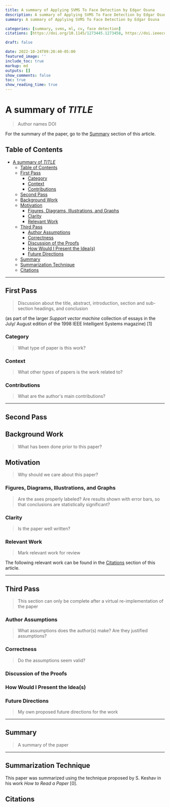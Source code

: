 ```yaml
---
title: A summary of Applying SVMS To Face Detection by Edgar Osuna
description: A summary of Applying SVMS To Face Detection by Edgar Osuna
summary: A summary of Applying SVMS To Face Detection by Edgar Osuna

categories: [summary, svms, ml, cv, face detection]
citations: [https://doi.org/10.1145/1273445.1273458, https://doi.ieeecomputersociety.org/10.1109/5254.708428]

draft: false

date: 2022-10-24T09:20:40-05:00
featured_image: ''
include_toc: true
markup: md
outputs: []
show_comments: false
toc: true
show_reading_time: true
---
```


# A summary of *TITLE*

> Author names DOI

For the summary of the paper, go to the [Summary](#summary) section of this
article.

## Table of Contents

- [A summary of *TITLE*](#a-summary-of-title)
  - [Table of Contents](#table-of-contents)
  - [First Pass](#first-pass)
    - [Category](#category)
    - [Context](#context)
    - [Contributions](#contributions)
  - [Second Pass](#second-pass)
  - [Background Work](#background-work)
  - [Motivation](#motivation)
    - [Figures, Diagrams, Illustrations, and Graphs](#figures-diagrams-illustrations-and-graphs)
    - [Clarity](#clarity)
    - [Relevant Work](#relevant-work)
  - [Third Pass](#third-pass)
    - [Author Assumptions](#author-assumptions)
    - [Correctness](#correctness)
    - [Discussion of the Proofs](#discussion-of-the-proofs)
    - [How Would I Present the Idea(s)](#how-would-i-present-the-ideas)
    - [Future Directions](#future-directions)
  - [Summary](#summary)
  - [Summarization Technique](#summarization-technique)
  - [Citations](#citations)

______________________________________________________________________

## First Pass

> Discussion about the title, abstract, introduction, section and sub-section
> headings, and conclusion

(as part of the larger *Support vector machine* collection of essays in the
July/ August edition of the 1998 IEEE Intelligent Systems magazine) \[1\]

### Category

> What type of paper is this work?

### Context

> What other *types* of papers is the work related to?

### Contributions

> What are the author's main contributions?

______________________________________________________________________

## Second Pass

## Background Work

> What has been done prior to this paper?

## Motivation

> Why should we care about this paper?

### Figures, Diagrams, Illustrations, and Graphs

> Are the axes properly labeled? Are results shown with error bars, so that
> conclusions are statistically significant?

### Clarity

> Is the paper well written?

### Relevant Work

> Mark relevant work for review

The following relevant work can be found in the [Citations](#citations) section
of this article.

______________________________________________________________________

## Third Pass

> This section can only be complete after a virtual re-implementation of the
> paper

### Author Assumptions

> What assumptions does the author(s) make? Are they justified assumptions?

### Correctness

> Do the assumptions seem valid?

### Discussion of the Proofs

### How Would I Present the Idea(s)

### Future Directions

> My own proposed future directions for the work

______________________________________________________________________

## Summary

> A summary of the paper

______________________________________________________________________

## Summarization Technique

This paper was summarized using the technique proposed by S. Keshav in his work
*How to Read a Paper* \[0\].

## Citations
